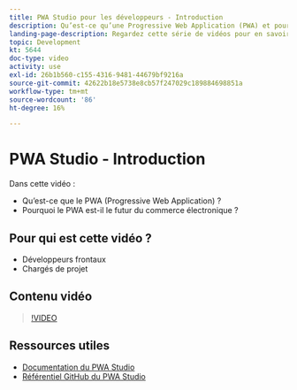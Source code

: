 ```yaml
---
title: PWA Studio pour les développeurs - Introduction
description: Qu’est-ce qu’une Progressive Web Application (PWA) et pourquoi PWA Studio est-il l’avenir ?
landing-page-description: Regardez cette série de vidéos pour en savoir plus sur les Progressives Web Application (PWA) et pourquoi le PWA Studio est le futur de [!DNL Commerce] sites.
topic: Development
kt: 5644
doc-type: video
activity: use
exl-id: 26b1b560-c155-4316-9481-44679bf9216a
source-git-commit: 42622b18e5738e8cb57f247029c189884698851a
workflow-type: tm+mt
source-wordcount: '86'
ht-degree: 16%

---
```


# PWA Studio - Introduction

Dans cette vidéo :

- Qu’est-ce que le PWA (Progressive Web Application) ?
- Pourquoi le PWA est-il le futur du commerce électronique ?

## Pour qui est cette vidéo ?

- Développeurs frontaux
- Chargés de projet

## Contenu vidéo

>[!VIDEO](https://video.tv.adobe.com/v/35715?quality=12&learn=on)

## Ressources utiles

- [Documentation du PWA Studio](https://developer.adobe.com/commerce/pwa-studio/)
- [Référentiel GitHub du PWA Studio](https://github.com/magento/pwa-studio)
